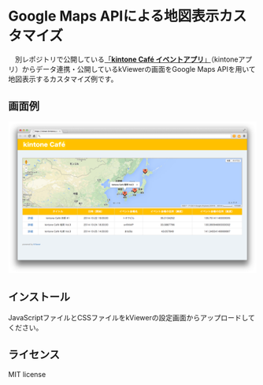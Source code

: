 # Google Maps APIによる地図表示カスタマイズ

　別レポジトリで公開している[「**kintone Café イベントアプリ**」](https://github.com/yamaryu0508/kintone-JS/tree/master/doorkeeper)（kintoneアプリ）からデータ連携・公開しているkViewerの画面をGoogle Maps APIを用いて地図表示するカスタマイズ例です。

## 画面例
![kviewer](image/kviewerImage.png)

## インストール
JavaScriptファイルとCSSファイルをkViewerの設定画面からアップロードしてください。

## ライセンス
MIT license